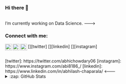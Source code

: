 ### Hi there 👋

<br />I’m currently working on Data Science.
--->
### Connect with me:

[<img align="left" alt="abhichowdary06 | Twitter" width="22px" src="https://cdn.jsdelivr.net/npm/simple-icons@v3/icons/twitter.svg" />][twitter]
[<img align="left" alt="abhilash-chaparala | LinkedIn" width="22px" src="https://cdn.jsdelivr.net/npm/simple-icons@v3/icons/linkedin.svg" />][linkedin]
[<img align="left" alt="abi8186_ | Instagram" width="22px" src="https://cdn.jsdelivr.net/npm/simple-icons@v3/icons/instagram.svg" />][instagram]

<br />
[twitter]: https://twitter.com/abhichowdary06
[instagram]: https://www.instagram.com/abi8186_/ 
[linkedin]: https://www.linkedin.com/in/abhilash-chaparala/
<---
<br />
<details>
  <summary>:zap: GitHub Stats</summary>

  <img align="left" alt="codeSTACKr's GitHub Stats" src="https://github-readme-stats.codestackr.vercel.app/api?username=abhilashchaparala&show_icons=true&hide_border=true" />

</details>
